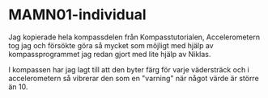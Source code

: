 # MAMN01-individual

Jag kopierade hela kompassdelen från Kompasstutorialen, Accelerometern tog jag och försökte göra så mycket som möjligt med hjälp av kompassprogrammet jag redan gjort med lite hjälp av Niklas. 

I kompassen har jag lagt till att den byter färg för varje vädersträck och i accelerometern så vibrerar den som en "varning" när något värde är större än 10. 
